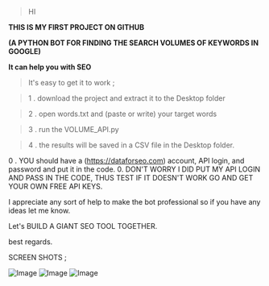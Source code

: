 > HI 


**THIS IS MY FIRST PROJECT ON GITHUB**

**(A PYTHON BOT FOR FINDING THE SEARCH VOLUMES OF KEYWORDS IN GOOGLE)**

**It can help you with SEO**


> It's easy to get it to work ;

> 1 . download the project and extract it to the Desktop folder

> 2 . open words.txt and (paste or write) your target words

> 3 . run the VOLUME_API.py

> 4 . the results will be saved in a CSV file in the Desktop folder.



0 . YOU should have a (https://dataforseo.com) account, API login, and password and put it in the code.
0. DON'T WORRY I DID PUT MY API LOGIN AND PASS IN THE CODE, THUS TEST IF IT DOESN'T WORK GO AND GET YOUR OWN FREE API KEYS.

I appreciate any sort of help to make the bot professional so if you have any ideas let me know.

Let's BUILD A GIANT SEO TOOL TOGETHER.


best regards.



SCREEN SHOTS ;



<!-- Failed to upload "Screenshot 2023-02-18 182233.png" -->
![Image](https://user-images.githubusercontent.com/125753497/219876941-4d1f54db-76b0-4f4a-a29a-339c559c5cad.png)
![Image](https://user-images.githubusercontent.com/125753497/219876942-71ca0c76-42f3-4c54-a69b-49d258669ad7.png)
![Image](https://user-images.githubusercontent.com/125753497/219876943-b8025bff-1b54-47be-854a-7d1fe001ba93.png)
